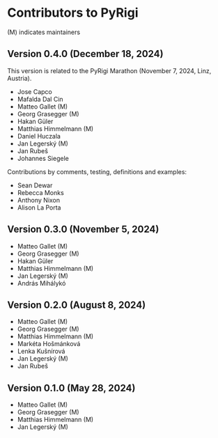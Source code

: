 # Contributors to PyRigi

(M) indicates maintainers
<!-- start-input -->

## Version 0.4.0 (December 18, 2024)

This version is related to the PyRigi Marathon (November 7, 2024, Linz, Austria).

* Jose Capco
* Mafalda Dal Cin
* Matteo Gallet (M)
* Georg Grasegger (M)
* Hakan Güler
* Matthias Himmelmann (M)
* Daniel Huczala
* Jan Legerský (M)
* Jan Rubeš
* Johannes Siegele

Contributions by comments, testing, definitions and examples:
  * Sean Dewar
  * Rebecca Monks
  * Anthony Nixon
  * Alison La Porta

## Version 0.3.0 (November 5, 2024)

* Matteo Gallet (M)
* Georg Grasegger (M)
* Hakan Güler
* Matthias Himmelmann (M)
* Jan Legerský (M)
* András Mihálykó

## Version 0.2.0 (August 8, 2024)

* Matteo Gallet (M)
* Georg Grasegger (M)
* Matthias Himmelmann (M)
* Markéta Hošmánková
* Lenka Kušnírová
* Jan Legerský (M)
* Jan Rubeš


## Version 0.1.0 (May 28, 2024)

* Matteo Gallet (M)
* Georg Grasegger (M)
* Matthias Himmelmann (M)
* Jan Legerský (M)
